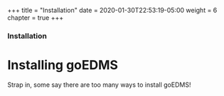 +++
title = "Installation"
date = 2020-01-30T22:53:19-05:00
weight = 6
chapter = true
+++

### Installation

# Installing goEDMS

Strap in, some say there are too many ways to install goEDMS!